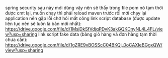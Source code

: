 spring security sau này mới dùng vậy nên sẽ thấy trong file pom nó tạm thời được cmt lại, muốn chạy thì phải reload maven trước rồi mới chạy lại application nên gặp lỗi chớ hỏi mất công
link script database (được update liên tục nên sẽ luôn là bản mới nhất): https://drive.google.com/file/d/1MsjDkSfVdjqPDvK3akGQKDnyNL4l_4FL/view?usp=sharing
link script fake data (bảng giỏ hàng và đơn hàng tạm thời chưa cần): https://drive.google.com/file/d/1gZRE9vBOSScC04BKQj_0oCAXIeBGgxQW/view?usp=sharing
